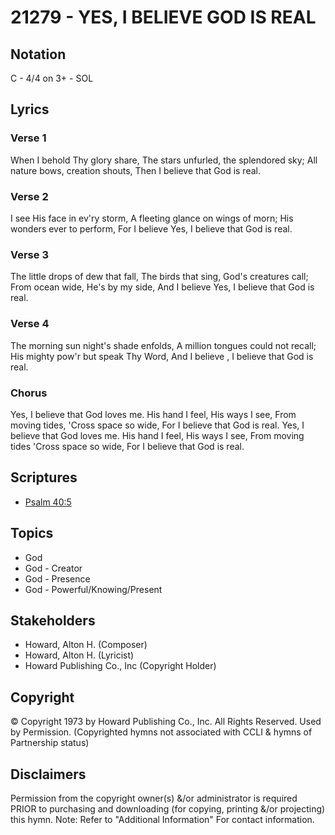 # 21279 - YES, I BELIEVE GOD IS REAL

## Notation

C - 4/4 on 3+ - SOL

## Lyrics

### Verse 1

When I behold Thy glory share, The stars unfurled, the splendored sky; All nature bows, creation shouts, Then I believe that God is real.

### Verse 2

I see His face in ev'ry storm, A fleeting glance on wings of morn; His wonders ever to perform, For I believe Yes, I believe that God is real.

### Verse 3

The little drops of dew that fall, The birds that sing, God's creatures call; From ocean wide, He's by my side, And I believe Yes, I believe that God is real.

### Verse 4

The morning sun night's shade enfolds, A million tongues could not recall; His mighty pow'r but speak Thy Word, And I believe , I believe that God is real.

### Chorus

Yes, I believe that God loves me. His hand I feel, His ways I see, From moving tides, 'Cross space so wide, For I believe that God is real. Yes, I believe that God loves me. His hand I feel, His ways I see, From moving tides 'Cross space so wide, For I believe that God is real.


## Scriptures

- [Psalm 40:5](https://www.biblegateway.com/passage/?search=Psalm%2040%3A5)

## Topics

- God
- God - Creator
- God - Presence
- God - Powerful/Knowing/Present

## Stakeholders

- Howard, Alton H. (Composer)
- Howard, Alton H. (Lyricist)
- Howard Publishing Co., Inc (Copyright Holder)

## Copyright

© Copyright 1973 by Howard Publishing Co., Inc. All Rights Reserved. Used by Permission.
(Copyrighted hymns not associated with CCLI & hymns of Partnership status)

## Disclaimers

Permission from the copyright owner(s) &/or administrator is required PRIOR to purchasing and downloading (for copying, printing &/or projecting) this hymn.
Note: Refer to "Additional Information" For contact information.

